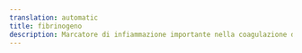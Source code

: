 ```yaml
---
translation: automatic
title: fibrinogeno
description: Marcatore di infiammazione importante nella coagulazione del sangue.
---
```

